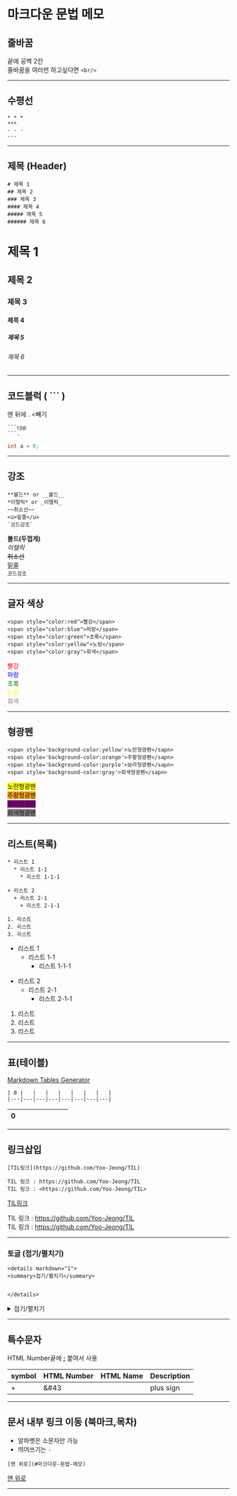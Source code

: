# 마크다운 문법 메모

## 줄바꿈  
끝에 공백 2칸  
줄바꿈을 여러번 하고싶다면 `<br/>`

--- 

## 수평선  
```
* * *
***
- - -
---
```

---

## 제목 (Header)
```
# 제목 1
## 제목 2
### 제목 3
#### 제목 4
##### 제목 5
###### 제목 6
```
# 제목 1
## 제목 2
### 제목 3
#### 제목 4
##### 제목 5
###### 제목 6

---
  
## 코드블럭 ( ``` )
맨 뒤에 . <빼기
```
```cpp
```.
```
```cpp
int a = 0;
```


---  

## 강조
```
**볼드** or __볼드__  
*이텔릭* or _이텔릭_  
~~취소선~~
<u>밑줄</u>
`코드강조`
```
**볼드(두껍게)**  
*이텔릭*  
~~취소선~~  
<u>밑줄</u>  
`코드강조`

---

## 글자 색상
```
<span style="color:red">빨강</span>  
<span style="color:blue">파랑</span>  
<span style="color:green">초록</span>  
<span style="color:yellow">노랑</span>  
<span style="color:gray">회색</span>
```
<span style="color:red">빨강</span>  
<span style="color:blue">파랑</span>  
<span style="color:green">초록</span>  
<span style="color:yellow">노랑</span>  
<span style="color:gray">회색</span>

---

## 형광펜
```
<span style='background-color:yellow'>노란형광펜</sapn>  
<span style='background-color:orange'>주황형광펜</sapn>  
<span style='background-color:purple'>보라형광펜</sapn>  
<span style='background-color:gray'>회색형광펜</sapn>
```
<span style='background-color:yellow'>노란형광펜</sapn>  
<span style='background-color:orange'>주황형광펜</sapn>  
<span style='background-color:purple'>보라형광펜</sapn>  
<span style='background-color:gray'>회색형광펜</sapn>

---

## 리스트(목록)
```
* 리스트 1
  * 리스트 1-1
    * 리스트 1-1-1

+ 리스트 2
  + 리스트 2-1
    + 리스트 2-1-1

1. 리스트
2. 리스트
3. 리스트
```

* 리스트 1
  * 리스트 1-1
    * 리스트 1-1-1

+ 리스트 2
  + 리스트 2-1
    + 리스트 2-1-1

1. 리스트
2. 리스트
3. 리스트

---

## 표(테이블)  
[Markdown Tables Generator](https://www.tablesgenerator.com/markdown_tables#)  

```
| 0 |   |   |   |   |   |   |   |
|---|---|---|---|---|---|---|---|
```
| 0 |   |   |   |   |   |   |   |
|---|---|---|---|---|---|---|---|
  


---

## 링크삽입  
```
[TIL링크](https://github.com/Yoo-Jeong/TIL)

TIL 링크 : https://github.com/Yoo-Jeong/TIL
TIL 링크 : <https://github.com/Yoo-Jeong/TIL>
```
[TIL링크](https://github.com/Yoo-Jeong/TIL)  

TIL 링크 : https://github.com/Yoo-Jeong/TIL  
TIL 링크 : <https://github.com/Yoo-Jeong/TIL>  

---

### 토글 (접기/펼치기)
```
<details markdown="1">
<summary>접기/펼치기</summary>


</details>
```
<details markdown="1">
<summary>접기/펼치기</summary>

hi👋


</details>

---

## 특수문자
HTML Number끝에 **;** 붙여서 사용

| symbol | HTML Number | HTML Name | Description |
|--------|-------------|-----------|-------------|
| +      | &#43        |           | plus sign   |

---

## 문서 내부 링크 이동 (북마크,목차)
* 알파벳은 소문자만 가능
* 띄어쓰기는 `-`
```
[맨 위로](#마크다운-문법-메모)
```
[맨 위로](#마크다운-문법-메모)  


---